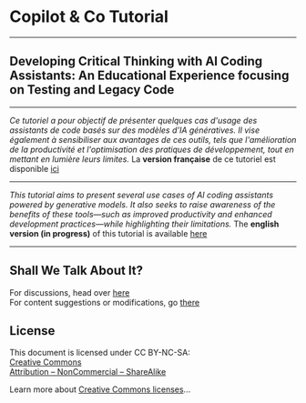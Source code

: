 # Copilot & Co Tutorial

---

## Developing Critical Thinking with AI Coding Assistants: An Educational Experience focusing on Testing and Legacy Code

---

*Ce tutoriel a pour objectif de présenter quelques cas d'usage des assistants de code basés sur des modèles d'IA génératives. Il vise également à sensibiliser aux avantages de ces outils, tels que l'amélioration de la productivité et l'optimisation des pratiques de développement, tout en mettant en lumière leurs limites.*
La **version française** de ce tutoriel est disponible [ici](.\docs\fr\index.md)

---
*This tutorial aims to present several use cases of AI coding assistants powered by generative models. It also seeks to raise awareness of the benefits of these tools—such as improved productivity and enhanced development practices—while highlighting their limitations.*
The **english version (in progress)** of this tutorial is available [here](.\docs\en\index.md)

---

## Shall We Talk About It?

For discussions, head over [here](https://github.com/iblasquez/tuto-copilot-genai/issues)  
For content suggestions or modifications, go [there](https://github.com/iblasquez/tuto-copilot-genai/pulls)

## License

This document is licensed under CC BY-NC-SA:  
[Creative Commons  
Attribution – NonCommercial – ShareAlike](https://creativecommons.org/licenses/by-nc-sa/4.0/)

Learn more about [Creative Commons licenses](https://creativecommons.org/licenses/?lang=en)...

<!--https://www.mkdocs.org/getting-started/>